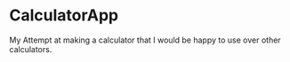 # CalculatorApp
My Attempt at making a calculator that I would be happy to use over other calculators.
